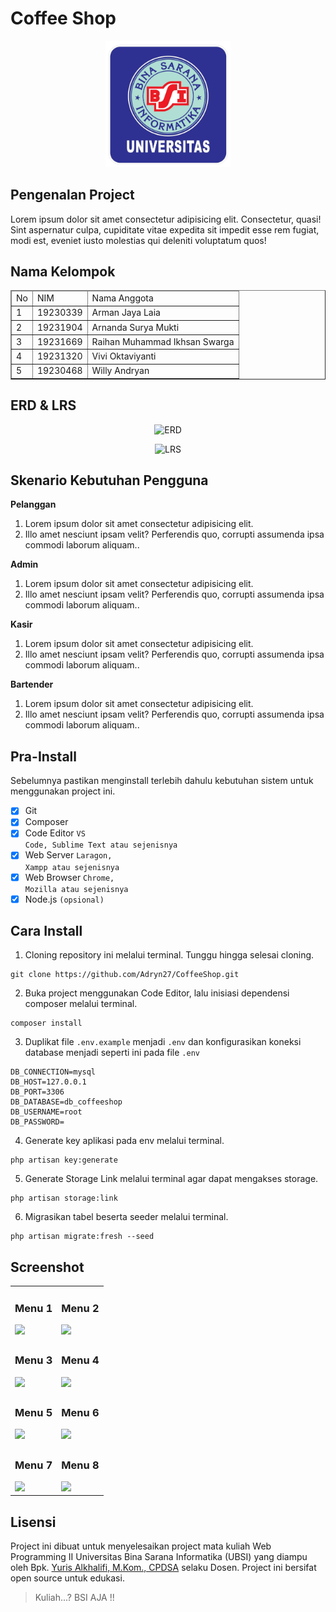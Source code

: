 # Coffee Shop

<p align="center"><img src="public/image/UBSI.png" width="200" alt="Logo UBSI"></p>


## Pengenalan Project

Lorem ipsum dolor sit amet consectetur adipisicing elit. Consectetur, quasi! Sint aspernatur culpa, cupiditate vitae expedita sit impedit esse rem fugiat, modi est, eveniet iusto molestias qui deleniti voluptatum quos!

## Nama Kelompok
<table border="1">
  <thead>
    <tr>
      <td>No</td>
      <td>NIM</td>
      <td>Nama Anggota</td>
    </tr>
  <thead>
  <tbody>
    <tr>
      <td>1</td>
      <td>19230339</td>
      <td>Arman Jaya Laia</td>
    </tr>
    <tr>
      <td>2</td>
      <td>19231904</td>
      <td>Arnanda Surya Mukti</td>
    </tr>
    <tr>
      <td>3</td>
      <td>19231669</td>
      <td>Raihan Muhammad Ikhsan Swarga</td>
    </tr>
    <tr>
      <td>4</td>
      <td>19231320</td>
      <td>Vivi Oktaviyanti</td>
    </tr>
    <tr>
      <td>5</td>
      <td>19230468</td>
      <td>Willy Andryan</td>
    </tr>
  </tbody>
</table>

## ERD & LRS
<p align="center"><img src="image/ERD.jpg" width="600" alt="ERD"></p>
<p align="center"><img src="image/LRS.jpg" width="600" alt="LRS"></p>

## Skenario Kebutuhan Pengguna
<strong>Pelanggan</strong>
<ol>
<li>Lorem ipsum dolor sit amet consectetur adipisicing elit.</li>
<li>Illo amet nesciunt ipsam velit? Perferendis quo, corrupti assumenda ipsa commodi laborum aliquam..</li>
</ol>

<strong>Admin</strong>
<ol>
<li>Lorem ipsum dolor sit amet consectetur adipisicing elit.</li>
<li>Illo amet nesciunt ipsam velit? Perferendis quo, corrupti assumenda ipsa commodi laborum aliquam..</li>
</ol>

<strong>Kasir</strong>
<ol>
<li>Lorem ipsum dolor sit amet consectetur adipisicing elit.</li>
<li>Illo amet nesciunt ipsam velit? Perferendis quo, corrupti assumenda ipsa commodi laborum aliquam..</li>
</ol>

<strong>Bartender</strong>
<ol>
<li>Lorem ipsum dolor sit amet consectetur adipisicing elit.</li>
<li>Illo amet nesciunt ipsam velit? Perferendis quo, corrupti assumenda ipsa commodi laborum aliquam..</li>
</ol>
<!-- Sesuaikan dengan hak akses dari project masing-masing kelompok -->

## Pra-Install
Sebelumnya pastikan menginstall terlebih dahulu kebutuhan sistem untuk menggunakan project ini.
- [x] Git
- [x] Composer
- [x] Code Editor <code>VS Code, Sublime Text atau sejenisnya</code>
- [x] Web Server <code>Laragon, Xampp atau sejenisnya</code>
- [x] Web Browser <code>Chrome, Mozilla atau sejenisnya</code>
- [x] Node.js <code>(opsional)</code>

## Cara Install
1. Cloning repository ini melalui terminal. Tunggu hingga selesai cloning.
```
git clone https://github.com/Adryn27/CoffeeShop.git
```
<!-- Ubah link diatas dengan link repository yang kalian -->

2.  Buka project menggunakan Code Editor, lalu inisiasi dependensi composer melalui terminal.
```
composer install
```
3. Duplikat file `.env.example` menjadi `.env` dan konfigurasikan koneksi database menjadi seperti ini pada file `.env`
```
DB_CONNECTION=mysql
DB_HOST=127.0.0.1
DB_PORT=3306
DB_DATABASE=db_coffeeshop
DB_USERNAME=root
DB_PASSWORD=
```
<!-- Ubah nama DB sesuai nama DB projectnya -->

4. Generate key aplikasi pada env melalui terminal.
```
php artisan key:generate
```
5. Generate Storage Link melalui terminal agar dapat mengakses storage.
```
php artisan storage:link
```
6. Migrasikan tabel beserta seeder melalui terminal.
```
php artisan migrate:fresh --seed
```

## Screenshot
<table width="100%">
<tr>
<td><h3 align="center">Menu 1</h3><img src="folder/image1.jpg"></td>
<td><h3 align="center">Menu 2</h3><img src="folder/image2.jpg"></td>
</tr>
<tr>
<td><h3 align="center">Menu 3</h3><img src="folder/image3.jpg"></td>
<td><h3 align="center">Menu 4</h3><img src="folder/image4.jpg"></td>
</tr>
<tr>
<td><h3 align="center">Menu 5</h3><img src="folder/image5.jpg"></td>
<td><h3 align="center">Menu 6</h3><img src="folder/image6.jpg"></td>
</tr>
<tr>
<td><h3 align="center">Menu 7</h3><img src="folder/image7.jpg"></td>
<td><h3 align="center">Menu 8</h3><img src="folder/image8.jpg"></td>
</tr>
</table>

## Lisensi

Project ini dibuat untuk menyelesaikan project mata kuliah Web Programming II Universitas Bina Sarana Informatika (UBSI) yang diampu oleh Bpk. <a href="https://github.com/yuris60">Yuris Alkhalifi, M.Kom., CPDSA</a> selaku Dosen. Project ini bersifat open source untuk edukasi.
<!-- Kalian boleh mengubah bentuk lisensi ini sesuai kesepakatan kelompok apakah akan bersifat open source atau tidak -->
<blockquote>Kuliah...? BSI AJA !!</blockquote>